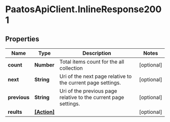 # PaatosApiClient.InlineResponse2001

## Properties
Name | Type | Description | Notes
------------ | ------------- | ------------- | -------------
**count** | **Number** | Total items count for the all collection | [optional] 
**next** | **String** | Uri of the next page relative to the current page settings. | [optional] 
**previous** | **String** | Uri of the previous page relative to the current page settings. | [optional] 
**reults** | [**[Action]**](Action.md) |  | [optional] 


